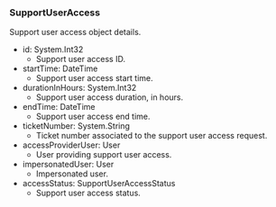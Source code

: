 ### SupportUserAccess
Support user access object details.

- id: System.Int32
  - Support user access ID.
- startTime: DateTime
  - Support user access start time.
- durationInHours: System.Int32
  - Support user access duration, in hours.
- endTime: DateTime
  - Support user access end time.
- ticketNumber: System.String
  - Ticket number associated to the support user access request.
- accessProviderUser: User
  - User providing support user access.
- impersonatedUser: User
  - Impersonated user.
- accessStatus: SupportUserAccessStatus
  - Support user access status.

